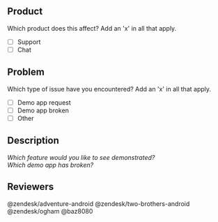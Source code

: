 ## Product
Which product does this affect? Add an 'x' in all that apply.
- [ ] Support
- [ ] Chat

## Problem
Which type of issue have you encountered? Add an 'x' in all that apply.
- [ ] Demo app request
- [ ] Demo app broken
- [ ] Other

## Description

*Which feature would you like to see demonstrated?<br>
Which demo app has broken?*



## Reviewers
@zendesk/adventure-android @zendesk/two-brothers-android @zendesk/ogham @baz8080


